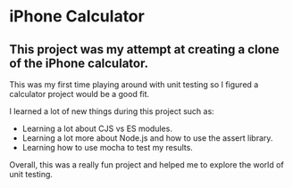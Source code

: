 # iPhone Calculator

## This project was my attempt at creating a clone of the iPhone calculator.  

This was my first time playing around with unit testing so I figured a calculator project would be a good fit.  

I learned a lot of new things during this project such as:

* Learning a lot about CJS vs ES modules. 
* Learning a lot more about Node.js and how to use the assert library.  
* Learning how to use mocha to test my results.  

Overall, this was a really fun project and helped me to explore the world of unit testing.  
